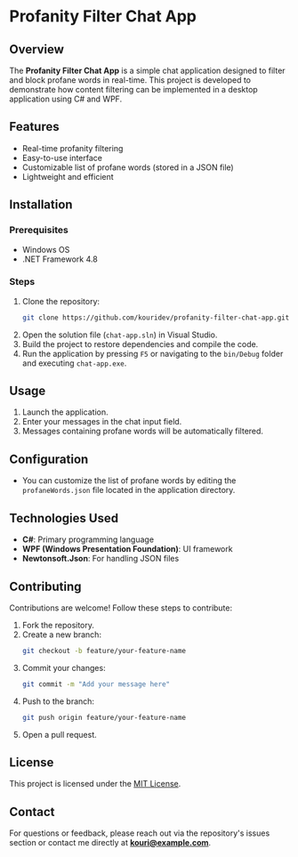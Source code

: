 # Profanity Filter Chat App

## Overview
The **Profanity Filter Chat App** is a simple chat application designed to filter and block profane words in real-time. This project is developed to demonstrate how content filtering can be implemented in a desktop application using C# and WPF.

## Features
- Real-time profanity filtering
- Easy-to-use interface
- Customizable list of profane words (stored in a JSON file)
- Lightweight and efficient

## Installation

### Prerequisites
- Windows OS
- .NET Framework 4.8

### Steps
1. Clone the repository:
   ```bash
   git clone https://github.com/kouridev/profanity-filter-chat-app.git
   ```
2. Open the solution file (`chat-app.sln`) in Visual Studio.
3. Build the project to restore dependencies and compile the code.
4. Run the application by pressing `F5` or navigating to the `bin/Debug` folder and executing `chat-app.exe`.

## Usage
1. Launch the application.
2. Enter your messages in the chat input field.
3. Messages containing profane words will be automatically filtered.

## Configuration
- You can customize the list of profane words by editing the `profaneWords.json` file located in the application directory.

## Technologies Used
- **C#**: Primary programming language
- **WPF (Windows Presentation Foundation)**: UI framework
- **Newtonsoft.Json**: For handling JSON files

## Contributing
Contributions are welcome! Follow these steps to contribute:
1. Fork the repository.
2. Create a new branch:
   ```bash
   git checkout -b feature/your-feature-name
   ```
3. Commit your changes:
   ```bash
   git commit -m "Add your message here"
   ```
4. Push to the branch:
   ```bash
   git push origin feature/your-feature-name
   ```
5. Open a pull request.

## License
This project is licensed under the [MIT License](LICENSE).

## Contact
For questions or feedback, please reach out via the repository's issues section or contact me directly at **kouri@example.com**.
